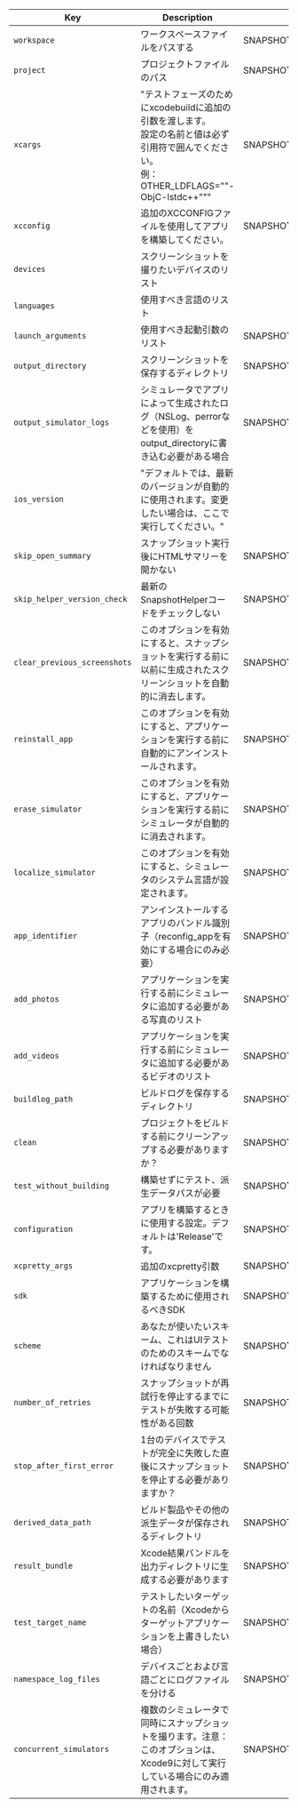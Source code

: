 |Key|Description|EnvVar|Default|
|------------------------------|------------------------------------------------------------------|-----------------------------------------|-------------------------------------------|
|`workspace`|ワークスペースファイルをパスする|SNAPSHOT_WORKSPACE||
|`project`|プロジェクトファイルのパス|SNAPSHOT_PROJECT||
|`xcargs`|"テストフェーズのためにxcodebuildに追加の引数を渡します。<br>設定の名前と値は必ず引用符で囲んでください。<br>例：OTHER_LDFLAGS=""-ObjC-lstdc++"""|SNAPSHOT_XCARGS||
|`xcconfig`|追加のXCCONFIGファイルを使用してアプリを構築してください。|SNAPSHOT_XCCONFIG||
|`devices`|スクリーンショットを撮りたいデバイスのリスト|||
|`languages`|使用すべき言語のリスト||["en-US"]|
|`launch_arguments`|使用すべき起動引数のリスト|SNAPSHOT_LAUNCH_ARGUMENTS|[""]|
|`output_directory`|スクリーンショットを保存するディレクトリ|SNAPSHOT_OUTPUT_DIRECTORY|fastlane/screenshots*|
|`output_simulator_logs`|シミュレータでアプリによって生成されたログ（NSLog、perrorなどを使用）をoutput_directoryに書き込む必要がある場合|SNAPSHOT_OUTPUT_SIMULATOR_LOGS|false|
|`ios_version`|"デフォルトでは、最新のバージョンが自動的に使用されます。変更したい場合は、ここで実行してください。"|||
|`skip_open_summary`|スナップショット実行後にHTMLサマリーを開かない|SNAPSHOT_SKIP_OPEN_SUMMARY|false|
|`skip_helper_version_check`|最新のSnapshotHelperコードをチェックしない|SNAPSHOT_SKIP_SKIP_HELPER_VERSION_CHECK|false|
|`clear_previous_screenshots`|このオプションを有効にすると、スナップショットを実行する前に以前に生成されたスクリーンショットを自動的に消去します。|SNAPSHOT_CLEAR_PREVIOUS_SCREENSHOTS|false|
|`reinstall_app`|このオプションを有効にすると、アプリケーションを実行する前に自動的にアンインストールされます。|SNAPSHOT_REINSTALL_APP|false|
|`erase_simulator`|このオプションを有効にすると、アプリケーションを実行する前にシミュレータが自動的に消去されます。|SNAPSHOT_ERASE_SIMULATOR|false|
|`localize_simulator`|このオプションを有効にすると、シミュレータのシステム言語が設定されます。|SNAPSHOT_LOCALIZE_SIMULATOR|false|
|`app_identifier`|アンインストールするアプリのバンドル識別子（reconfig_appを有効にする場合にのみ必要）|SNAPSHOT_APP_IDENTIFIER|com.gmail.renchild.AutomateScreenshots*|
|`add_photos`|アプリケーションを実行する前にシミュレータに追加する必要がある写真のリスト|SNAPSHOT_PHOTOS||
|`add_videos`|アプリケーションを実行する前にシミュレータに追加する必要があるビデオのリスト|SNAPSHOT_VIDEOS||
|`buildlog_path`|ビルドログを保存するディレクトリ|SNAPSHOT_BUILDLOG_PATH|~/Library/Logs/snapshot*|
|`clean`|プロジェクトをビルドする前にクリーンアップする必要がありますか？|SNAPSHOT_CLEAN|false|
|`test_without_building`|構築せずにテスト、派生データパスが必要|SNAPSHOT_TEST_WITHOUT_BUILDING||
|`configuration`|アプリを構築するときに使用する設定。デフォルトは'Release'です。|SNAPSHOT_CONFIGURATION|*|
|`xcpretty_args`|追加のxcpretty引数|SNAPSHOT_XCPRETTY_ARGS||
|`sdk`|アプリケーションを構築するために使用されるべきSDK|SNAPSHOT_SDK||
|`scheme`|あなたが使いたいスキーム、これはUIテストのためのスキームでなければなりません|SNAPSHOT_SCHEME||
|`number_of_retries`|スナップショットが再試行を停止するまでにテストが失敗する可能性がある回数|SNAPSHOT_NUMBER_OF_RETRIES|1|
|`stop_after_first_error`|1台のデバイスでテストが完全に失敗した直後にスナップショットを停止する必要がありますか？|SNAPSHOT_BREAK_ON_FIRST_ERROR|false|
|`derived_data_path`|ビルド製品やその他の派生データが保存されるディレクトリ|SNAPSHOT_DERIVED_DATA_PATH||
|`result_bundle`|Xcode結果バンドルを出力ディレクトリに生成する必要があります|SNAPSHOT_RESULT_BUNDLE|false|
|`test_target_name`|テストしたいターゲットの名前（Xcodeからターゲットアプリケーションを上書きしたい場合）|SNAPSHOT_TEST_TARGET_NAME||
|`namespace_log_files`|デバイスごとおよび言語ごとにログファイルを分ける|SNAPSHOT_NAMESPACE_LOG_FILES||
|`concurrent_simulators`|複数のシミュレータで同時にスナップショットを撮ります。注意：このオプションは、Xcode9に対して実行している場合にのみ適用されます。|SNAPSHOT_EXECUTE_CONCURRENT_SIMULATORS|true|
